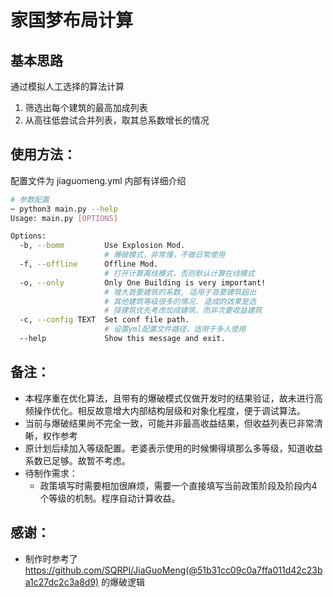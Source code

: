 # 家国梦布局计算

## 基本思路

通过模拟人工选择的算法计算

1. 筛选出每个建筑的最高加成列表
2. 从高往低尝试合并列表，取其总系数增长的情况


## 使用方法：

配置文件为 jiaguomeng.yml 内部有详细介绍

```bash
# 参数配置
~ python3 main.py --help
Usage: main.py [OPTIONS]

Options:
  -b, --bomm         Use Explosion Mod.
                     # 爆破模式，非常慢，不做日常使用
  -f, --offline      Offline Mod.
                     # 打开计算离线模式，否则默认计算在线模式
  -o, --only         Only One Building is very important!
                     # 增大首要建筑的系数, 适用于首要建筑超出
                     # 其他建筑等级很多的情况. 造成的效果是选
                     # 择建筑优先考虑加成建筑、而非次要收益建筑
  -c, --config TEXT  Set conf file path.
                     # 设置yml配置文件路径，适用于多人使用
  --help             Show this message and exit.
```


## 备注：
 * 本程序重在优化算法，且带有的爆破模式仅做开发时的结果验证，故未进行高频操作优化。相反故意增大内部结构层级和对象化程度，便于调试算法。
 * 当前与爆破结果尚不完全一致，可能并非最高收益结果，但收益列表已非常清晰，权作参考
 * 原计划后续加入等级配置。老婆表示使用的时候懒得填那么多等级，知道收益系数已足够。故暂不考虑。
 * 待制作需求：
   * 政策填写时需要相加很麻烦，需要一个直接填写当前政策阶段及阶段内4个等级的机制。程序自动计算收益。

## 感谢：
  * 制作时参考了 https://github.com/SQRPI/JiaGuoMeng(@51b31cc09c0a7ffa011d42c23ba1c27dc2c3a8d9) 的爆破逻辑
